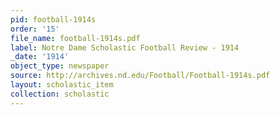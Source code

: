 ```yaml
---
pid: football-1914s
order: '15'
file_name: football-1914s.pdf
label: Notre Dame Scholastic Football Review - 1914
_date: '1914'
object_type: newspaper
source: http://archives.nd.edu/Football/Football-1914s.pdf
layout: scholastic_item
collection: scholastic
---
```

